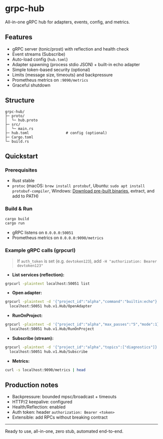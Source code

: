 # grpc-hub

All-in-one gRPC hub for adapters, events, config, and metrics.

## Features
- gRPC server (tonic/prost) with reflection and health check
- Event streams (Subscribe)
- Auto-load config (`hub.toml`)
- Adapter spawning (process stdio JSON) + built-in echo adapter
- Simple token-based security (optional)
- Limits (message size, timeouts) and backpressure
- Prometheus metrics on `:9090/metrics`
- Graceful shutdown

## Structure
```
grpc-hub/
├─ proto/
│  └─ hub.proto
├─ src/
│  └─ main.rs
├─ hub.toml                 # config (optional)
├─ Cargo.toml
└─ build.rs
```

## Quickstart

### Prerequisites
- Rust stable
- `protoc` (macOS: `brew install protobuf`, Ubuntu: `sudo apt install protobuf-compiler`, Windows: [Download pre-built binaries](https://github.com/protocolbuffers/protobuf/releases), extract, and add to PATH)

### Build & Run
```bash
cargo build
cargo run
```
- gRPC listens on `0.0.0.0:50051`
- Prometheus metrics on `0.0.0.0:9090/metrics`

### Example gRPC calls (grpcurl)
> If `auth_token` is set (e.g. `devtoken123`), add `-H "authorization: Bearer devtoken123"`

- **List services (reflection):**
```bash
grpcurl -plaintext localhost:50051 list
```
- **Open adapter:**
```bash
grpcurl -plaintext -d '{"project_id":"alpha","command":"builtin:echo"}' \
  localhost:50051 hub.v1.Hub/OpenAdapter
```
- **RunOnProject:**
```bash
grpcurl -plaintext -d '{"project_id":"alpha","max_passes":"5","mode":1}' \
  localhost:50051 hub.v1.Hub/RunOnProject
```
- **Subscribe (stream):**
```bash
grpcurl -plaintext -d '{"project_id":"alpha","topics":["diagnostics"]}' \
  localhost:50051 hub.v1.Hub/Subscribe
```
- **Metrics:**
```bash
curl -s localhost:9090/metrics | head
```

## Production notes
- Backpressure: bounded mpsc/broadcast + timeouts
- HTTP/2 keepalive: configured
- Health/Reflection: enabled
- Auth token: header `authorization: Bearer <token>`
- Extensible: add RPCs without breaking contract

---
Ready to use, all-in-one, zero stub, automated end-to-end.
